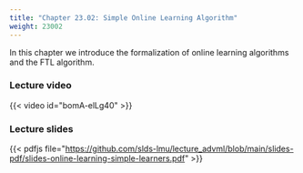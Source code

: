 ```yaml
---
title: "Chapter 23.02: Simple Online Learning Algorithm"
weight: 23002
---
```

In this chapter we introduce the formalization of online learning algorithms and the FTL algorithm. 
<!--more-->

### Lecture video

{{< video id="bomA-elLg40" >}}

### Lecture slides

{{< pdfjs file="https://github.com/slds-lmu/lecture_advml/blob/main/slides-pdf/slides-online-learning-simple-learners.pdf" >}}
